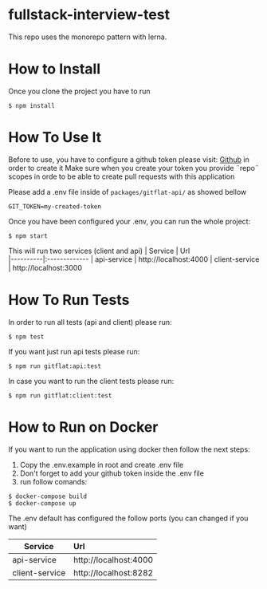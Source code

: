 # fullstack-interview-test

This repo uses the monorepo pattern with lerna.

# How to Install
Once you clone the project you have to run 

```
$ npm install
```

# How To Use It
Before to use, you have to configure a github token please visit: [Github](https://github.com/settings/tokens) in order to create it
Make sure when you create your token you provide ¨repo¨ scopes in orde to be able to create pull requests with this application

Please add a .env file inside of `packages/gitflat-api/` as showed bellow
```
GIT_TOKEN=my-created-token
```

Once you have been configured your .env, you can run the whole project:

```
$ npm start
```

This will run two services (client and api)
| Service   |      Url      
|----------|:-------------
| api-service |  http://localhost:4000 
| client-service |    http://localhost:3000   


# How To Run Tests
In order to run all tests (api and client) please run:

```
$ npm test
```

If you want just run api tests please run:
```
$ npm run gitflat:api:test
```

In case you want to run the client tests please run:
```
$ npm run gitflat:client:test
```


# How to Run on Docker

If you want to run the application using docker then follow the next steps:

1. Copy the .env.example in root and create .env file
2. Don't forget to add your github token inside the .env file
3. run follow comands:
```
$ docker-compose build
$ docker-compose up
```

The .env default has configured the follow ports (you can changed if you want)

| Service   |      Url      
|----------|:-------------
| api-service |  http://localhost:4000 
| client-service |    http://localhost:8282   